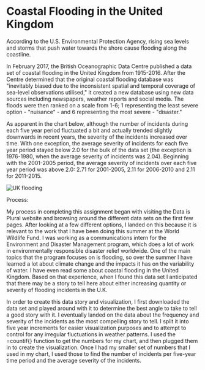 # Coastal Flooding in the United Kingdom #

According to the U.S. Environmental Protection Agency, rising sea levels and storms that push water towards the shore cause flooding along the coastline. 

In February 2017, the British Oceanographic Data Centre published a data set of coastal flooding in the United Kingdom from 1915-2016. After the Centre determined that the original coastal flooding database was "inevitably biased due to the inconsistent spatial and temporal coverage of sea-level observations utilised," it created a new database using new data sources including newspapers, weather reports and social media. The floods were then ranked on a scale from 1-6; 1 representing the least severe option - "nuisance" - and 6 representing the most severe - "disaster."  

As apparent in the chart below, although the number of incidents during each five year period fluctuated a bit and actually trended slightly downwards in recent years, the severity of the incidents increased over time. With one exception, the average severity of incidents for each five year period stayed below 2.0 for the bulk of the data set (the exception is 1976-1980, when the average severity of incidents was 2.04). Beginning with the 2001-2005 period, the average severity of incidents over each five year period was above 2.0: 2.71 for 2001-2005, 2.11 for 2006-2010 and 2.11 for 2011-2015. 



![UK flooding](https://user-images.githubusercontent.com/29659805/29639498-f92e0d9a-8828-11e7-9bac-24a5eeae0865.jpg)

Process:

My process in completing this assignment began with visiting the Data is Plural website and browsing around the different data sets on the first few pages. After looking at a few different options, I landed on this because it is relevant to the work that I have been doing this summer at the World Wildlife Fund. I was working as a communications intern for the Environment and Disaster Management program, which does a lot of work in environmentally responsible disaster relief worldwide. One of the main topics that the program focuses on is flooding, so over the summer I have learned a lot about climate change and the impacts it has on the variability of water. I have even read some about coastal flooding in the United Kingdom. Based on that experience, when I found this data set I anticipated that there may be a story to tell here about either increasing quantity or severity of flooding incidents in the U.K. 

In order to create this data story and visualization, I first downloaded the data set and played around with it to determine the best angle to take to tell a good story with it. I eventually landed on the data about the frequency and severity of the incidents as the most compelling story to tell. I split it into five year increments for easier visualization purposes and to attempt to control for any irregular fluctuations in weather patterns. I used the =countif{} function to get the numbers for my chart, and then plugged them in to create the visualization. Once I had my smaller set of numbers that I used in my chart, I used those to find the number of incidents per five-year time period and the average severity of the incidents.  


